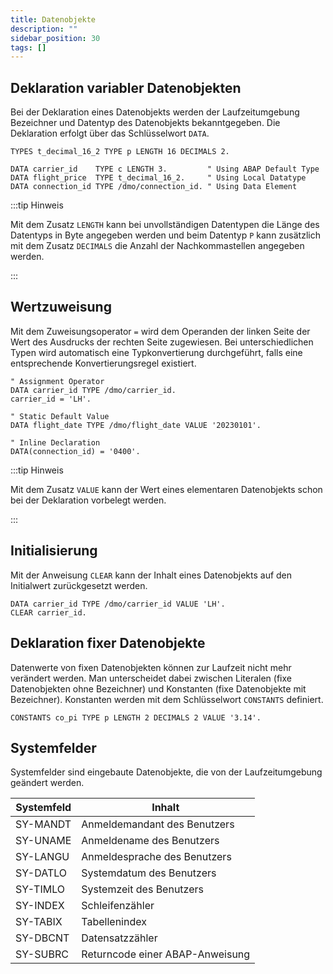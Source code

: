 ```yaml
---
title: Datenobjekte
description: ""
sidebar_position: 30
tags: []
---
```


## Deklaration variabler Datenobjekten

Bei der Deklaration eines Datenobjekts werden der Laufzeitumgebung Bezeichner und Datentyp des Datenobjekts bekanntgegeben. Die Deklaration erfolgt über das Schlüsselwort `DATA`.

```abap showLineNumbers
TYPES t_decimal_16_2 TYPE p LENGTH 16 DECIMALS 2.

DATA carrier_id    TYPE c LENGTH 3.         " Using ABAP Default Type
DATA flight_price  TYPE t_decimal_16_2.     " Using Local Datatype
DATA connection_id TYPE /dmo/connection_id. " Using Data Element
```

:::tip Hinweis

Mit dem Zusatz `LENGTH` kann bei unvollständigen Datentypen die Länge des Datentyps in Byte angegeben werden und beim Datentyp `P` kann zusätzlich mit dem Zusatz `DECIMALS` die Anzahl der Nachkommastellen angegeben werden.

:::

## Wertzuweisung

Mit dem Zuweisungsoperator `=` wird dem Operanden der linken Seite der Wert des Ausdrucks der rechten Seite zugewiesen. Bei unterschiedlichen Typen wird automatisch eine Typkonvertierung durchgeführt, falls eine entsprechende Konvertierungsregel existiert.

```abap showLineNumbers
" Assignment Operator
DATA carrier_id TYPE /dmo/carrier_id.
carrier_id = 'LH'.

" Static Default Value
DATA flight_date TYPE /dmo/flight_date VALUE '20230101'.

" Inline Declaration
DATA(connection_id) = '0400'.
```

:::tip Hinweis

Mit dem Zusatz `VALUE` kann der Wert eines elementaren Datenobjekts schon bei der Deklaration vorbelegt werden.

:::

## Initialisierung

Mit der Anweisung `CLEAR` kann der Inhalt eines Datenobjekts auf den Initialwert zurückgesetzt werden.

```abap showLineNumbers
DATA carrier_id TYPE /dmo/carrier_id VALUE 'LH'.
CLEAR carrier_id.
```

## Deklaration fixer Datenobjekte

Datenwerte von fixen Datenobjekten können zur Laufzeit nicht mehr verändert werden. Man unterscheidet dabei zwischen Literalen (fixe Datenobjekten ohne Bezeichner) und Konstanten (fixe Datenobjekte mit Bezeichner). Konstanten werden mit dem Schlüsselwort
`CONSTANTS` definiert.

```abap showLineNumbers
CONSTANTS co_pi TYPE p LENGTH 2 DECIMALS 2 VALUE '3.14'.
```

## Systemfelder

Systemfelder sind eingebaute Datenobjekte, die von der Laufzeitumgebung geändert werden.

| Systemfeld | Inhalt                          |
| ---------- | ------------------------------- |
| SY-MANDT   | Anmeldemandant des Benutzers    |
| SY-UNAME   | Anmeldename des Benutzers       |
| SY-LANGU   | Anmeldesprache des Benutzers    |
| SY-DATLO   | Systemdatum des Benutzers       |
| SY-TIMLO   | Systemzeit des Benutzers        |
| SY-INDEX   | Schleifenzähler                 |
| SY-TABIX   | Tabellenindex                   |
| SY-DBCNT   | Datensatzzähler                 |
| SY-SUBRC   | Returncode einer ABAP-Anweisung |
